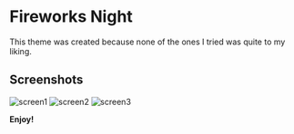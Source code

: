 # Fireworks Night

This theme was created because none of the ones I tried was quite to my liking.

## Screenshots
![screen1](https://github.com/user-attachments/assets/95f70965-a908-4290-b0ca-f55a941c448e)
![screen2](https://github.com/user-attachments/assets/fe898527-8fca-49fd-9e4e-3edb53a8b6cc)
![screen3](https://github.com/user-attachments/assets/d0a3339c-c7ad-45ff-904f-e259d2c9de4e)

**Enjoy!**
